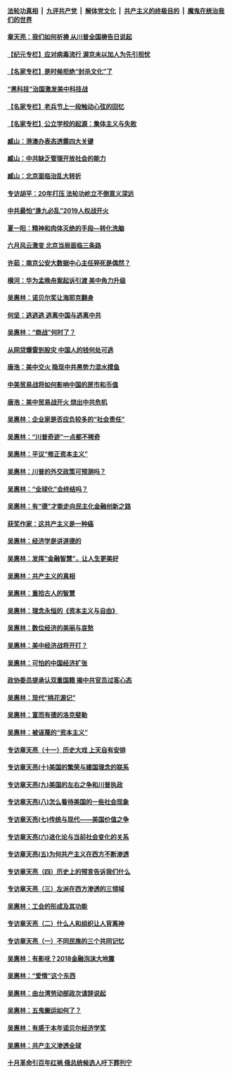 ####  [法轮功真相](../../../../basic/blob/master/README.md?t=07091231) &nbsp;|&nbsp; [九评共产党](../../../../9ping.md/blob/master/README.md?t=07091231) &nbsp;|&nbsp; [解体党文化](../../../../jtdwh.md/blob/master/README.md?t=07091231)  &nbsp;|&nbsp; [共产主义的终极目的](../../../../gczydzjmd.md/blob/master/README.md?t=07091231) &nbsp;|&nbsp; [魔鬼在统治我们的世界](../../../../mgztzwmdsj.md/blob/master/README.md?t=07091231) 

#### [章天亮：我们如何祈祷 从川普全国祷告日说起](../pages/nsc423/n11944627.md?t=07091231) 

#### [【纪元专栏】应对病毒流行 渥京未以加人为先引担忧](../pages/nsc423/n11875714.md?t=07091231) 

#### [【名家专栏】是时候拒绝“封杀文化”了](../pages/nsc423/n11814093.md?t=07091231) 

#### [“黑科技”治国激发美中科技战](../pages/nsc423/n11638056.md?t=07091231) 

#### [【名家专栏】老兵节上一段触动心弦的回忆](../pages/nsc423/n11646016.md?t=07091231) 

#### [【名家专栏】公立学校的起源：集体主义与失败](../pages/nsc423/n11601833.md?t=07091231) 

#### [臧山：港澳办表态透露四大关键](../pages/nsc423/n11421628.md?t=07091231) 

#### [臧山：中共缺乏管理开放社会的能力](../pages/nsc423/n11407457.md?t=07091231) 

#### [臧山：北京面临治乱大转折](../pages/nsc423/n11406895.md?t=07091231) 

#### [专访胡平：20年打压 法轮功屹立不倒意义深远](../pages/nsc423/n11398800.md?t=07091231) 

#### [中共最怕“逢九必乱”2019人权战开火](../pages/nsc423/n11385248.md?t=07091231) 

#### [夏一阳：精神和肉体灭绝的手段—转化洗脑](../pages/nsc423/n11368250.md?t=07091231) 

#### [六月风云激变 北京当局面临三条路](../pages/nsc423/n11313668.md?t=07091231) 

#### [许茹：南京公安大数据中心主任猝死是偶然？](../pages/nsc423/n11064744.md?t=07091231) 

#### [横河：华为孟晚舟案起诉引渡 美中角力升级](../pages/nsc423/n11027230.md?t=07091231) 

#### [吴惠林：诺贝尔奖让海耶克翻身](../pages/nsc423/n10890049.md?t=07091231) 

#### [何坚：逃逃逃 逃离中国与逃离中共](../pages/nsc423/n10592891.md?t=07091231) 

#### [吴惠林：“商战”何时了？](../pages/nsc423/n10573558.md?t=07091231) 

#### [从网贷爆雷到股灾 中国人的钱何处可逃](../pages/nsc423/n10572800.md?t=07091231) 

#### [唐浩：美中交火 隐现中共黑势力混水摸鱼](../pages/nsc423/n10544040.md?t=07091231) 

#### [中美贸易战将如何影响中国的房市和币值](../pages/nsc423/n10543697.md?t=07091231) 

#### [唐浩：美中贸易战开火 烧出中共危机](../pages/nsc423/n10540126.md?t=07091231) 

#### [吴惠林：企业家是否应负较多的“社会责任”](../pages/nsc423/n10535022.md?t=07091231) 

#### [吴惠林：“川普奇迹”一点都不稀奇](../pages/nsc423/n10512808.md?t=07091231) 

#### [吴惠林：平议“修正资本主义”](../pages/nsc423/n10495724.md?t=07091231) 

#### [吴惠林：川普的外交政策可预测吗？](../pages/nsc423/n10462387.md?t=07091231) 

#### [吴惠林：“全球化”会终结吗？](../pages/nsc423/n10452838.md?t=07091231) 

#### [吴惠林：有“德”才能走向民主化金融创新之路](../pages/nsc423/n10432292.md?t=07091231) 

#### [获奖作家：这共产主义是一种癌](../pages/nsc423/n10431541.md?t=07091231) 

#### [吴惠林：经济学是讲道德的](../pages/nsc423/n10398014.md?t=07091231) 

#### [吴惠林：发挥“金融智慧”，让人生更美好](../pages/nsc423/n10375019.md?t=07091231) 

#### [吴惠林：共产主义的真相](../pages/nsc423/n10351394.md?t=07091231) 

#### [吴惠林：重拾古人的智慧](../pages/nsc423/n10337691.md?t=07091231) 

#### [吴惠林：理念永恒的《资本主义与自由》](../pages/nsc423/n10316274.md?t=07091231) 

#### [吴惠林：数位经济的美丽与哀愁](../pages/nsc423/n10292946.md?t=07091231) 

#### [吴惠林：美中经济战将开打？](../pages/nsc423/n10258825.md?t=07091231) 

#### [吴惠林：可怕的中国经济扩张](../pages/nsc423/n10219147.md?t=07091231) 

#### [政协委员提承认双重国籍 揭中共官员过客心态](../pages/nsc423/n10208809.md?t=07091231) 

#### [吴惠林：现代“桃花源记”](../pages/nsc423/n10185234.md?t=07091231) 

#### [吴惠林：富而有德的洛克斐勒](../pages/nsc423/n10142264.md?t=07091231) 

#### [吴惠林：被诬蔑的“资本主义”](../pages/nsc423/n10124816.md?t=07091231) 

#### [专访章天亮（十一）历史大戏 上天自有安排](../pages/nsc423/n10094905.md?t=07091231) 

#### [专访章天亮(十)美国的繁荣与建国理念的联系](../pages/nsc423/n10094899.md?t=07091231) 

#### [专访章天亮(九)美国的左右之争和川普执政](../pages/nsc423/n10094889.md?t=07091231) 

#### [专访章天亮(八)怎么看待美国的一些社会现象](../pages/nsc423/n10094857.md?t=07091231) 

#### [专访章天亮(七)传统与现代——美国价值之争](../pages/nsc423/n10093140.md?t=07091231) 

#### [专访章天亮(六)进化论与当前社会变化的关系](../pages/nsc423/n10092036.md?t=07091231) 

#### [专访章天亮(五)为何共产主义在西方不断渗透](../pages/nsc423/n10083620.md?t=07091231) 

#### [专访章天亮（四）历史上的预言告诉我们什么](../pages/nsc423/n10083606.md?t=07091231) 

#### [专访章天亮（三）左派在西方渗透的三领域](../pages/nsc423/n10081115.md?t=07091231) 

#### [吴惠林：工会的形成及其功能](../pages/nsc423/n10080633.md?t=07091231) 

#### [专访章天亮（二）什么人和组织让人背离神](../pages/nsc423/n10076637.md?t=07091231) 

#### [专访章天亮（一）不同民族的三个共同记忆](../pages/nsc423/n10074188.md?t=07091231) 

#### [吴惠林：有影呒？2018金融泡沫大地震](../pages/nsc423/n10040534.md?t=07091231) 

#### [吴惠林：“爱情”这个东西](../pages/nsc423/n10019423.md?t=07091231) 

#### [吴惠林：由台湾劳动部政次请辞说起](../pages/nsc423/n9979679.md?t=07091231) 

#### [吴惠林：五鬼搬运如何了？](../pages/nsc423/n9925338.md?t=07091231) 

#### [吴惠林：有感于本年诺贝尔经济学奖](../pages/nsc423/n9871883.md?t=07091231) 

#### [吴惠林：共产主义渗透全球](../pages/nsc423/n9812748.md?t=07091231) 

#### [十月革命引百年红祸 俄总统候选人吁下葬列宁](../pages/nsc423/n9810182.md?t=07091231) 

